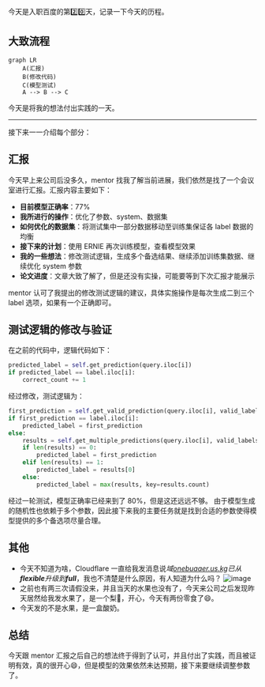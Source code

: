 今天是入职百度的第2️⃣0️⃣天，记录一下今天的历程。

## 大致流程

```mermaid
graph LR
    A(汇报)
    B(修改代码)
    C(模型测试)
    A --> B --> C
```

今天是将我的想法付出实践的一天。

---
接下来一一介绍每个部分：

## 汇报
今天早上来公司后没多久，mentor 找我了解当前进展，我们依然是找了一个会议室进行汇报。汇报内容主要如下：
- **目前模型正确率**：77%
- **我所进行的操作**：优化了参数、system、数据集
- **如何优化的数据集**：将测试集中一部分数据移动至训练集保证各 label 数据的均衡
- **接下来的计划**：使用 ERNIE 再次训练模型，查看模型效果
- **我的一些想法**：修改测试逻辑，生成多个备选结果、继续添加训练集数据、继续优化 system 参数
- **论文进度**：文章大致了解了，但是还没有实操，可能要等到下次汇报才能展示

mentor 认可了我提出的修改测试逻辑的建议，具体实施操作是每次生成二到三个 label 选项，如果有一个正确即可。

## 测试逻辑的修改与验证
在之前的代码中，逻辑代码如下：
```python
predicted_label = self.get_prediction(query.iloc[i])
if predicted_label == label.iloc[i]:
    correct_count += 1
```
经过修改，测试逻辑为：
```python
first_prediction = self.get_valid_prediction(query.iloc[i], valid_labels)
if first_prediction == label.iloc[i]:
    predicted_label = first_prediction
else:
    results = self.get_multiple_predictions(query.iloc[i], valid_labels)
    if len(results) == 0:
        predicted_label = first_prediction
    elif len(results) == 1:
        predicted_label = results[0]
    else:
        predicted_label = max(results, key=results.count)
```
经过一轮测试，模型正确率已经来到了 80%，但是这还远远不够。
由于模型生成的随机性也依赖于多个参数，因此接下来我的主要任务就是找到合适的参数使得模型提供的多个备选项尽量合理。

## 其他
- 今天不知道为啥，Cloudflare 一直给我发消息说*域[onebuaaer.us.kg](onebuaaer.us.kg)已从**flexible**升级到**full***，我也不清楚是什么原因，有人知道为什么吗？
![image](https://github.com/user-attachments/assets/143cd022-26c1-4035-97d8-39df4d989401)
- 之前也有两三次请假没来，并且当天的水果也没有了，今天来公司之后发现昨天居然给我发水果了，是一个梨🍐，开心，今天有两份零食了😄。
- 今天发的不是水果，是一盒酸奶。

## 总结
今天跟 mentor 汇报之后自己的想法终于得到了认可，并且付出了实践，而且被证明有效，真的很开心😄，但是模型的效果依然未达预期，接下来要继续调整参数了。